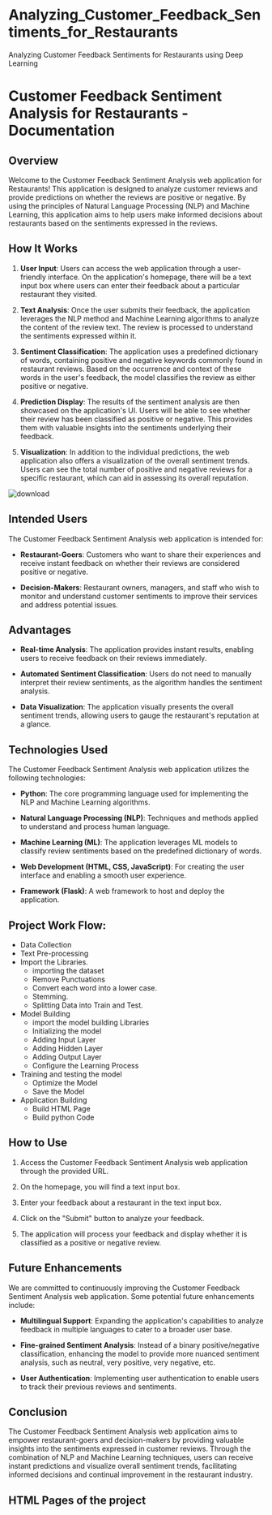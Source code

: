 # Analyzing_Customer_Feedback_Sentiments_for_Restaurants
Analyzing Customer Feedback Sentiments for Restaurants using Deep Learning

# Customer Feedback Sentiment Analysis for Restaurants - Documentation

## Overview

Welcome to the Customer Feedback Sentiment Analysis web application for Restaurants! This application is designed to analyze customer reviews and provide predictions on whether the reviews are positive or negative. By using the principles of Natural Language Processing (NLP) and Machine Learning, this application aims to help users make informed decisions about restaurants based on the sentiments expressed in the reviews.

## How It Works

1. **User Input**: Users can access the web application through a user-friendly interface. On the application's homepage, there will be a text input box where users can enter their feedback about a particular restaurant they visited.

2. **Text Analysis**: Once the user submits their feedback, the application leverages the NLP method and Machine Learning algorithms to analyze the content of the review text. The review is processed to understand the sentiments expressed within it.

3. **Sentiment Classification**: The application uses a predefined dictionary of words, containing positive and negative keywords commonly found in restaurant reviews. Based on the occurrence and context of these words in the user's feedback, the model classifies the review as either positive or negative.

4. **Prediction Display**: The results of the sentiment analysis are then showcased on the application's UI. Users will be able to see whether their review has been classified as positive or negative. This provides them with valuable insights into the sentiments underlying their feedback.

5. **Visualization**: In addition to the individual predictions, the web application also offers a visualization of the overall sentiment trends. Users can see the total number of positive and negative reviews for a specific restaurant, which can aid in assessing its overall reputation.

![download](https://github.com/yp723/Analyzing_Customer_Feedback_Sentiments_for_Restaurants/assets/81978809/6b406447-59ba-4660-87bc-4d123d0a8beb)

## Intended Users

The Customer Feedback Sentiment Analysis web application is intended for:

- **Restaurant-Goers**: Customers who want to share their experiences and receive instant feedback on whether their reviews are considered positive or negative.

- **Decision-Makers**: Restaurant owners, managers, and staff who wish to monitor and understand customer sentiments to improve their services and address potential issues.

## Advantages

- **Real-time Analysis**: The application provides instant results, enabling users to receive feedback on their reviews immediately.

- **Automated Sentiment Classification**: Users do not need to manually interpret their review sentiments, as the algorithm handles the sentiment analysis.

- **Data Visualization**: The application visually presents the overall sentiment trends, allowing users to gauge the restaurant's reputation at a glance.

## Technologies Used

The Customer Feedback Sentiment Analysis web application utilizes the following technologies:

- **Python**: The core programming language used for implementing the NLP and Machine Learning algorithms.

- **Natural Language Processing (NLP)**: Techniques and methods applied to understand and process human language.

- **Machine Learning (ML)**: The application leverages ML models to classify review sentiments based on the predefined dictionary of words.

- **Web Development (HTML, CSS, JavaScript)**: For creating the user interface and enabling a smooth user experience.

- **Framework (Flask)**: A web framework to host and deploy the application.

## Project Work Flow:

- Data Collection
- Text Pre-processing
- Import the Libraries.
  - importing the dataset
  - Remove Punctuations
  - Convert each word into a lower case.
  - Stemming.
  - Splitting Data into Train and Test.
- Model Building
  - import the model building Libraries
  - Initializing the model
  - Adding Input Layer
  - Adding Hidden Layer
  - Adding Output Layer
  - Configure the Learning Process
- Training and testing the model
  - Optimize the Model
  - Save the Model
- Application Building
  - Build HTML Page
  - Build python Code

## How to Use

1. Access the Customer Feedback Sentiment Analysis web application through the provided URL.

2. On the homepage, you will find a text input box.

3. Enter your feedback about a restaurant in the text input box.

4. Click on the "Submit" button to analyze your feedback.

5. The application will process your feedback and display whether it is classified as a positive or negative review.

## Future Enhancements

We are committed to continuously improving the Customer Feedback Sentiment Analysis web application. Some potential future enhancements include:

- **Multilingual Support**: Expanding the application's capabilities to analyze feedback in multiple languages to cater to a broader user base.

- **Fine-grained Sentiment Analysis**: Instead of a binary positive/negative classification, enhancing the model to provide more nuanced sentiment analysis, such as neutral, very positive, very negative, etc.

- **User Authentication**: Implementing user authentication to enable users to track their previous reviews and sentiments.

## Conclusion

The Customer Feedback Sentiment Analysis web application aims to empower restaurant-goers and decision-makers by providing valuable insights into the sentiments expressed in customer reviews. Through the combination of NLP and Machine Learning techniques, users can receive instant predictions and visualize overall sentiment trends, facilitating informed decisions and continual improvement in the restaurant industry.

## HTML Pages of the project

